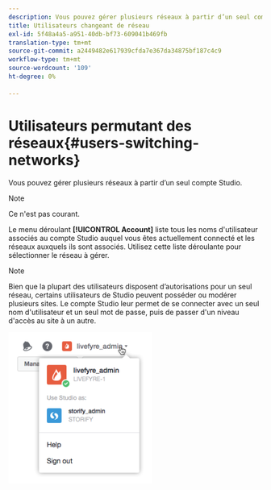 ```yaml
---
description: Vous pouvez gérer plusieurs réseaux à partir d’un seul compte Studio.
title: Utilisateurs changeant de réseau
exl-id: 5f48a4a5-a951-40db-bf73-609041b469fb
translation-type: tm+mt
source-git-commit: a2449482e617939cfda7e367da34875bf187c4c9
workflow-type: tm+mt
source-wordcount: '109'
ht-degree: 0%

---
```


# Utilisateurs permutant des réseaux{#users-switching-networks}

Vous pouvez gérer plusieurs réseaux à partir d’un seul compte Studio.

>[!NOTE]
>
>Ce n&#39;est pas courant.

Le menu déroulant **[!UICONTROL Account]** liste tous les noms d&#39;utilisateur associés au compte Studio auquel vous êtes actuellement connecté et les réseaux auxquels ils sont associés. Utilisez cette liste déroulante pour sélectionner le réseau à gérer.

>[!NOTE]
>
>Bien que la plupart des utilisateurs disposent d’autorisations pour un seul réseau, certains utilisateurs de Studio peuvent posséder ou modérer plusieurs sites. Le compte Studio leur permet de se connecter avec un seul nom d&#39;utilisateur et un seul mot de passe, puis de passer d&#39;un niveau d&#39;accès au site à un autre.

![](assets/UsersChangeAccount-285x300.png)
